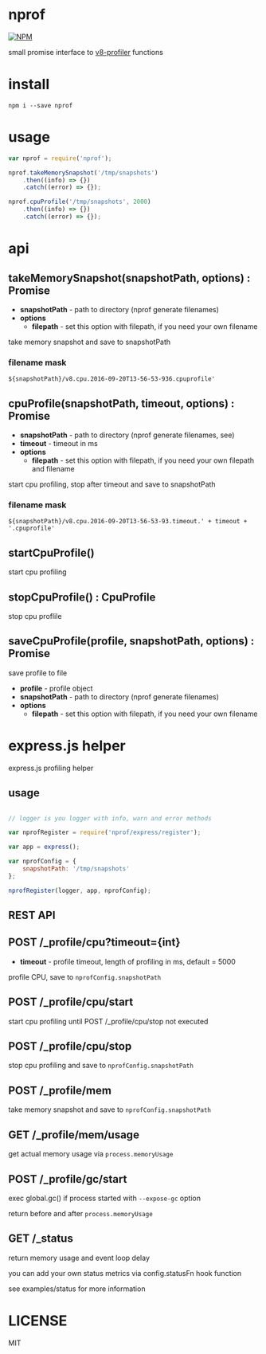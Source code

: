 # nprof

[![NPM](https://nodei.co/npm/nprof.png?downloads=true&downloadRank=true&stars=true)](https://nodei.co/npm/nprof/)

small promise interface to [v8-profiler](https://github.com/node-inspector/v8-profiler) functions

# install

```
npm i --save nprof
```

# usage

```js
var nprof = require('nprof');

nprof.takeMemorySnapshot('/tmp/snapshots')
    .then((info) => {})
    .catch((error) => {});

nprof.cpuProfile('/tmp/snapshots', 2000)
    .then((info) => {})
    .catch((error) => {});

```

# api

## takeMemorySnapshot(snapshotPath, options) : Promise

- **snapshotPath** - path to directory (nprof generate filenames)
- **options**
    - **filepath** - set this option with filepath, if you need your own filename

take memory snapshot and save to snapshotPath

### filename mask

```
${snapshotPath}/v8.cpu.2016-09-20T13-56-53-936.cpuprofile'
```

## cpuProfile(snapshotPath, timeout, options) : Promise

- **snapshotPath** - path to directory (nprof generate filenames, see)
- **timeout**      - timeout in ms
- **options**
    - **filepath** - set this option with filepath, if you need your own filepath and filename

start cpu profiling, stop after timeout and save to snapshotPath

### filename mask

```
${snapshotPath}/v8.cpu.2016-09-20T13-56-53-93.timeout.' + timeout + '.cpuprofile'
```

## startCpuProfile()

start cpu profiling

## stopCpuProfile() : CpuProfile

stop cpu proflile

## saveCpuProfile(profile, snapshotPath, options) : Promise

save profile to file

- **profile** - profile object
- **snapshotPath** - path to directory (nprof generate filenames)
- **options**
    - **filepath** - set this option with filepath, if you need your own filename


# express.js helper

express.js profiling helper

## usage

```js

// logger is you logger with info, warn and error methods

var nprofRegister = require('nprof/express/register');

var app = express();

var nprofConfig = {
    snapshotPath: '/tmp/snapshots'
};

nprofRegister(logger, app, nprofConfig);

```

## REST API

## POST /_profile/cpu?timeout={int}

- **timeout** - profile timeout, length of profiling in ms, default = 5000

profile CPU, save to `nprofConfig.snapshotPath`

## POST /_profile/cpu/start

start cpu profiling until POST /_profile/cpu/stop not executed

## POST /_profile/cpu/stop

stop cpu profiling and save to `nprofConfig.snapshotPath`

## POST /_profile/mem

take memory snapshot and save to `nprofConfig.snapshotPath`

## GET /_profile/mem/usage

get actual memory usage via `process.memoryUsage`

## POST /_profile/gc/start

exec global.gc() if process started with `--expose-gc` option

return before and after `process.memoryUsage`

## GET /_status

return memory usage and event loop delay

you can add your own status metrics via config.statusFn hook function

see examples/status for more information



# LICENSE

MIT


